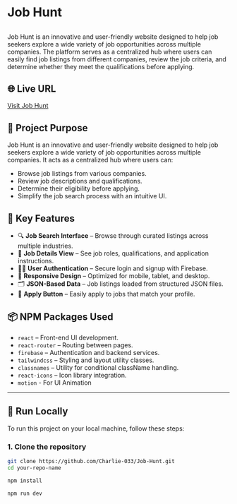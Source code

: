 # Job Hunt

##
Job Hunt is an innovative and user-friendly website designed to help job seekers explore a wide variety of job opportunities across multiple companies. The platform serves as a centralized hub where users can easily find job listings from different companies, review the job criteria, and determine whether they meet the qualifications before applying.

## 🌐 Live URL
[Visit Job Hunt](https://assignment-9-auth-1557b.web.app)

## 🎯 Project Purpose
Job Hunt is an innovative and user-friendly website designed to help job seekers explore a wide variety of job opportunities across multiple companies. It acts as a centralized hub where users can:
- Browse job listings from various companies.
- Review job descriptions and qualifications.
- Determine their eligibility before applying.
- Simplify the job search process with an intuitive UI.

## 🚀 Key Features
- 🔍 **Job Search Interface** – Browse through curated listings across multiple industries.
- 🧾 **Job Details View** – See job roles, qualifications, and application instructions.
- 🧑‍💼 **User Authentication** – Secure login and signup with Firebase.
- 📱 **Responsive Design** – Optimized for mobile, tablet, and desktop.
- 🗂️ **JSON-Based Data** – Job listings loaded from structured JSON files.
- 🔐 **Apply Button** – Easily apply to jobs that match your profile.

## 📦 NPM Packages Used
- `react` – Front-end UI development.
- `react-router` – Routing between pages.
- `firebase` – Authentication and backend services.
- `tailwindcss` – Styling and layout utility classes.
- `classnames` – Utility for conditional className handling.
- `react-icons` – Icon library integration.
- `motion` - For UI Animation

---

## 🚀 Run Locally

To run this project on your local machine, follow these steps:

### 1. Clone the repository

```bash
git clone https://github.com/Charlie-033/Job-Hunt.git
cd your-repo-name

npm install

npm run dev



